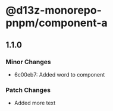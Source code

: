 # @d13z-monorepo-pnpm/component-a

## 1.1.0
### Minor Changes

- 6c00eb7: Added word to component

### Patch Changes

- Added more text
